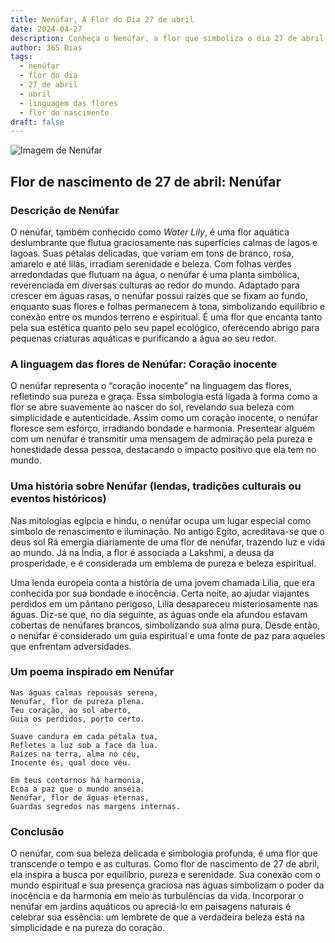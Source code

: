 ```yaml
---
title: Nenúfar, A Flor do Dia 27 de abril
date: 2024-04-27
description: Conheça o Nenúfar, a flor que simboliza o dia 27 de abril e seu significado 'Coração inocente'. Explore a beleza e o simbolismo desta flor encantadora.
author: 365 Dias
tags:
  - nenúfar
  - flor do dia
  - 27 de abril
  - abril
  - linguagem das flores
  - flor do nascimento
draft: false
---
```


![Imagem de Nenúfar](https://cdn.pixabay.com/photo/2023/05/21/01/27/waterlily-8007670_640.jpg#center)


## Flor de nascimento de 27 de abril: Nenúfar

### Descrição de Nenúfar

O nenúfar, também conhecido como _Water Lily_, é uma flor aquática deslumbrante que flutua graciosamente nas superfícies calmas de lagos e lagoas. Suas pétalas delicadas, que variam em tons de branco, rosa, amarelo e até lilás, irradiam serenidade e beleza. Com folhas verdes arredondadas que flutuam na água, o nenúfar é uma planta simbólica, reverenciada em diversas culturas ao redor do mundo. Adaptado para crescer em águas rasas, o nenúfar possui raízes que se fixam ao fundo, enquanto suas flores e folhas permanecem à tona, simbolizando equilíbrio e conexão entre os mundos terreno e espiritual. É uma flor que encanta tanto pela sua estética quanto pelo seu papel ecológico, oferecendo abrigo para pequenas criaturas aquáticas e purificando a água ao seu redor.

### A linguagem das flores de Nenúfar: Coração inocente

O nenúfar representa o “coração inocente” na linguagem das flores, refletindo sua pureza e graça. Essa simbologia está ligada à forma como a flor se abre suavemente ao nascer do sol, revelando sua beleza com simplicidade e autenticidade. Assim como um coração inocente, o nenúfar floresce sem esforço, irradiando bondade e harmonia. Presentear alguém com um nenúfar é transmitir uma mensagem de admiração pela pureza e honestidade dessa pessoa, destacando o impacto positivo que ela tem no mundo.

### Uma história sobre Nenúfar (lendas, tradições culturais ou eventos históricos)

Nas mitologias egípcia e hindu, o nenúfar ocupa um lugar especial como símbolo de renascimento e iluminação. No antigo Egito, acreditava-se que o deus sol Rá emergia diariamente de uma flor de nenúfar, trazendo luz e vida ao mundo. Já na Índia, a flor é associada a Lakshmi, a deusa da prosperidade, e é considerada um emblema de pureza e beleza espiritual.

Uma lenda europeia conta a história de uma jovem chamada Lilia, que era conhecida por sua bondade e inocência. Certa noite, ao ajudar viajantes perdidos em um pântano perigoso, Lilia desapareceu misteriosamente nas águas. Diz-se que, no dia seguinte, as águas onde ela afundou estavam cobertas de nenúfares brancos, simbolizando sua alma pura. Desde então, o nenúfar é considerado um guia espiritual e uma fonte de paz para aqueles que enfrentam adversidades.

### Um poema inspirado em Nenúfar

```
Nas águas calmas repousas serena,  
Nenúfar, flor de pureza plena.  
Teu coração, ao sol aberto,  
Guia os perdidos, porto certo.  

Suave candura em cada pétala tua,  
Refletes a luz sob a face da lua.  
Raízes na terra, alma no céu,  
Inocente és, qual doce véu.  

Em teus contornos há harmonia,  
Ecoa a paz que o mundo anseia.  
Nenúfar, flor de águas eternas,  
Guardas segredos nas margens internas.
```

### Conclusão

O nenúfar, com sua beleza delicada e simbologia profunda, é uma flor que transcende o tempo e as culturas. Como flor de nascimento de 27 de abril, ela inspira a busca por equilíbrio, pureza e serenidade. Sua conexão com o mundo espiritual e sua presença graciosa nas águas simbolizam o poder da inocência e da harmonia em meio às turbulências da vida. Incorporar o nenúfar em jardins aquáticos ou apreciá-lo em paisagens naturais é celebrar sua essência: um lembrete de que a verdadeira beleza está na simplicidade e na pureza do coração.